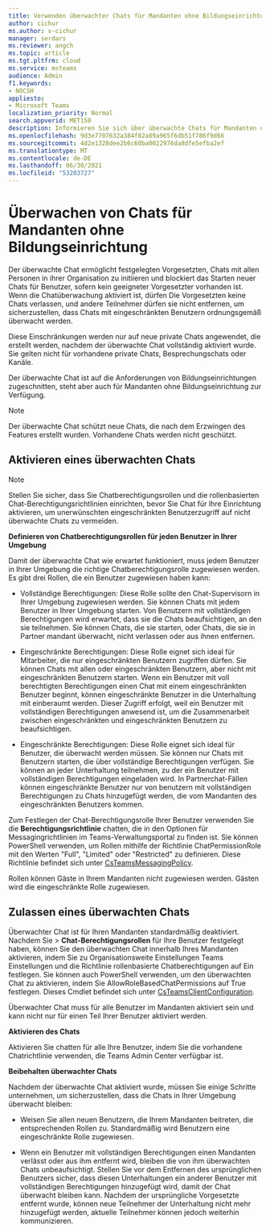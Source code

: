 ```yaml
---
title: Verwenden überwachter Chats für Mandanten ohne Bildungseinrichtung
author: cichur
ms.author: v-cichur
manager: serdars
ms.reviewer: angch
ms.topic: article
ms.tgt.pltfrm: cloud
ms.service: msteams
audience: Admin
f1.keywords:
- NOCSH
appliesto:
- Microsoft Teams
localization_priority: Normal
search.appverid: MET150
description: Informieren Sie sich über überwachte Chats für Mandanten ohne Bildungseinrichtung in Microsoft Teams Besprechungen.
ms.openlocfilehash: 9d3e7707632a384f82a89a965f6db51f786f9d66
ms.sourcegitcommit: 4d2e1328dee2b6c60ba0022976da8dfe5efba2ef
ms.translationtype: MT
ms.contentlocale: de-DE
ms.lasthandoff: 06/30/2021
ms.locfileid: "53203727"
---
```

# <a name="supervised-chats-for-non-educational-tenants"></a>Überwachen von Chats für Mandanten ohne Bildungseinrichtung

Der überwachte Chat ermöglicht festgelegten Vorgesetzten, Chats mit allen Personen in ihrer Organisation zu initiieren und blockiert das Starten neuer Chats für Benutzer, sofern kein geeigneter Vorgesetzter vorhanden ist. Wenn die Chatüberwachung aktiviert ist, dürfen Die Vorgesetzten keine Chats verlassen, und andere Teilnehmer dürfen sie nicht entfernen, um sicherzustellen, dass Chats mit eingeschränkten Benutzern ordnungsgemäß überwacht werden.

Diese Einschränkungen werden nur auf neue private Chats angewendet, die erstellt werden, nachdem der überwachte Chat vollständig aktiviert wurde. Sie gelten nicht für vorhandene private Chats, Besprechungschats oder Kanäle.

Der überwachte Chat ist auf die Anforderungen von Bildungseinrichtungen zugeschnitten, steht aber auch für Mandanten ohne Bildungseinrichtung zur Verfügung.

> [!NOTE]
> Der überwachte Chat schützt neue Chats, die nach dem Erzwingen des Features erstellt wurden. Vorhandene Chats werden nicht geschützt.

## <a name="enable-supervised-chat"></a>Aktivieren eines überwachten Chats

> [!NOTE]
> Stellen Sie sicher, dass Sie Chatberechtigungsrollen und die rollenbasierten Chat-Berechtigungsrichtlinien einrichten, bevor Sie Chat für Ihre Einrichtung aktivieren, um unerwünschten eingeschränkten Benutzerzugriff auf nicht überwachte Chats zu vermeiden.

**Definieren von Chatberechtigungsrollen für jeden Benutzer in Ihrer Umgebung**

Damit der überwachte Chat wie erwartet funktioniert, muss jedem Benutzer in Ihrer Umgebung die richtige Chatberechtigungsrolle zugewiesen werden. Es gibt drei Rollen, die ein Benutzer zugewiesen haben kann:

- Vollständige Berechtigungen: Diese Rolle sollte den Chat-Supervisorn in Ihrer Umgebung zugewiesen werden. Sie können Chats mit jedem Benutzer in Ihrer Umgebung starten. Von Benutzern mit vollständigen Berechtigungen wird erwartet, dass sie die Chats beaufsichtigen, an den sie teilnehmen. Sie können Chats, die sie starten, oder Chats, die sie in Partner mandant überwacht, nicht verlassen oder aus ihnen entfernen.

- Eingeschränkte Berechtigungen: Diese Rolle eignet sich ideal für Mitarbeiter, die nur eingeschränkten Benutzern zugriffen dürfen. Sie können Chats mit allen oder eingeschränkten Benutzern, aber nicht mit eingeschränkten Benutzern starten. Wenn ein Benutzer mit voll berechtigten Berechtigungen einen Chat mit einem eingeschränkten Benutzer beginnt, können eingeschränkte Benutzer in die Unterhaltung mit einberaumt werden. Dieser Zugriff erfolgt, weil ein Benutzer mit vollständigen Berechtigungen anwesend ist, um die Zusammenarbeit zwischen eingeschränkten und eingeschränkten Benutzern zu beaufsichtigen.

- Eingeschränkte Berechtigungen: Diese Rolle eignet sich ideal für Benutzer, die überwacht werden müssen. Sie können nur Chats mit Benutzern starten, die über vollständige Berechtigungen verfügen. Sie können an jeder Unterhaltung teilnehmen, zu der ein Benutzer mit vollständigen Berechtigungen eingeladen wird. In Partnerchat-Fällen können eingeschränkte Benutzer nur von benutzern mit vollständigen Berechtigungen zu Chats hinzugefügt werden, die vom Mandanten des eingeschränkten Benutzers kommen.

Zum Festlegen der Chat-Berechtigungsrolle Ihrer Benutzer verwenden Sie die **Berechtigungsrichtlinie** chatten, die in den Optionen für Messagingrichtlinien im Teams-Verwaltungsportal zu finden ist. Sie können PowerShell verwenden, um Rollen mithilfe der Richtlinie ChatPermissionRole mit den Werten "Full", "Limited" oder "Restricted" zu definieren. Diese Richtlinie befindet sich unter [CsTeamsMessagingPolicy](/powershell/module/skype/set-csteamsmessagingpolicy?view=skype-ps).

Rollen können Gäste in Ihrem Mandanten nicht zugewiesen werden. Gästen wird die eingeschränkte Rolle zugewiesen.

## <a name="allow-supervised-chat"></a>Zulassen eines überwachten Chats

Überwachter Chat ist für Ihren Mandanten standardmäßig deaktiviert. Nachdem Sie   >   **Chat-Berechtigungsrollen** für Ihre Benutzer festgelegt haben, können Sie den überwachten Chat innerhalb Ihres Mandanten aktivieren, indem Sie zu Organisationsweite Einstellungen Teams Einstellungen und die Richtlinie rollenbasierte Chatberechtigungen auf Ein festlegen. Sie können auch PowerShell verwenden, um den überwachten Chat zu aktivieren, indem Sie AllowRoleBasedChatPermissions auf True festlegen. Dieses Cmdlet befindet sich unter [CsTeamsClientConfiguration](/powershell/module/skype/set-csteamsclientconfiguration?view=skype-ps).

Überwachter Chat muss für alle Benutzer im Mandanten aktiviert sein und kann nicht nur für einen Teil Ihrer Benutzer aktiviert werden.

**Aktivieren des Chats**

Aktivieren Sie chatten für alle Ihre Benutzer, indem Sie die vorhandene Chatrichtlinie verwenden, die Teams Admin Center verfügbar ist.

**Beibehalten überwachter Chats**

Nachdem der überwachte Chat aktiviert wurde, müssen Sie einige Schritte unternehmen, um sicherzustellen, dass die Chats in Ihrer Umgebung überwacht bleiben:

- Weisen Sie allen neuen Benutzern, die Ihrem Mandanten beitreten, die entsprechenden Rollen zu. Standardmäßig wird Benutzern eine eingeschränkte Rolle zugewiesen.

- Wenn ein Benutzer mit vollständigen Berechtigungen einen Mandanten verlässt oder aus ihm entfernt wird, bleiben die von ihm überwachten Chats unbeaufsichtigt. Stellen Sie vor dem Entfernen des ursprünglichen Benutzers sicher, dass diesen Unterhaltungen ein anderer Benutzer mit vollständigen Berechtigungen hinzugefügt wird, damit der Chat überwacht bleiben kann. Nachdem der ursprüngliche Vorgesetzte entfernt wurde, können neue Teilnehmer der Unterhaltung nicht mehr hinzugefügt werden, aktuelle Teilnehmer können jedoch weiterhin kommunizieren.
